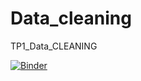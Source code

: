 # Data_cleaning
TP1_Data_CLEANING



[![Binder](https://mybinder.org/badge_logo.svg)](https://mybinder.org/v2/gh/amina1996dni/Data_cleaning/main?filepath=TP%201%20Update%20Data%20Cleaning_Amina_Dziri.ipynb)
